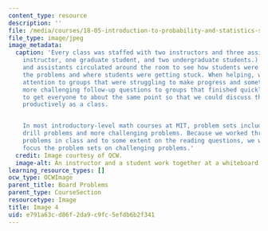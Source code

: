 ```yaml
---
content_type: resource
description: ''
file: /media/courses/18-05-introduction-to-probability-and-statistics-spring-2014/e791a63cd86f2da9c9fc5efdb6b2f341_gallery4-4.jpg
file_type: image/jpeg
image_metadata:
  caption: 'Every class was staffed with two instructors and three assistants (one
    instructor, one graduate student, and two undergraduate students.) The instructors
    and assistants circulated around the room to see how students were approaching
    the problems and where students were getting stuck. When helping, we paid extra
    attention to groups that were struggling to make progress and sometimes asked
    more challenging follow-up questions to groups that finished quickly. We wanted
    to get everyone to about the same point so that we could discuss the solution
    productively as a class.


    In most introductory-level math courses at MIT, problem sets include a mix of
    drill problems and more challenging problems. Because we worked through so many
    problems in class and to some extent on the reading questions, we were able to
    focus the problem sets on challenging problems.'
  credit: Image courtesy of OCW.
  image-alt: An instructor and a student work together at a whiteboard.
learning_resource_types: []
ocw_type: OCWImage
parent_title: Board Problems
parent_type: CourseSection
resourcetype: Image
title: Image 4
uid: e791a63c-d86f-2da9-c9fc-5efdb6b2f341
---
```

